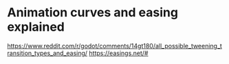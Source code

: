 # Animation curves and easing explained

https://www.reddit.com/r/godot/comments/14gt180/all_possible_tweening_transition_types_and_easing/
https://easings.net/#

